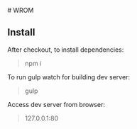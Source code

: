 #  WROM## InstallAfter checkout, to install dependencies:> npm iTo run gulp watch for building dev server:> gulpAccess dev server from browser:> 127.0.0.1:80
